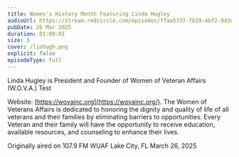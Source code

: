 ```yaml
---
title: Women's History Month Featuring Linda Hugley
audioUrl: https://stream.redcircle.com/episodes/ffaa5737-fb19-4bf2-9d3e-94fb39bcf332/stream.mp3
pubDate: 26 Mar 2025
duration: 01:00:01
size: 5
cover: /linhugh.png
explicit: false
episodeType: full
---
```

Linda Hugley is President and Founder of Women of Veteran Affairs (W.O.V.A.) Test

Website: [https://wovainc.org](https://wovainc.org/). The Women of Veterans Affairs is dedicated to honoring the dignity and quality of life of all veterans and their families by eliminating barriers to opportunities. Every Veteran and their family will have the opportunity to receive education, available resources, and counseling to enhance their lives. 

Originally aired on 107.9 FM WUAF Lake City, FL March 26, 2025